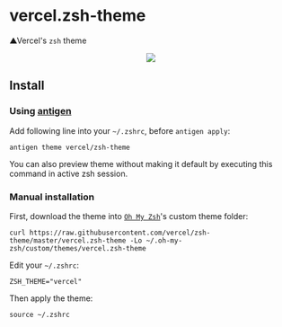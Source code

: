 # vercel.zsh-theme
▲Vercel's `zsh` theme

<p align="center">
  <img src="https://raw.githubusercontent.com/vercel/zsh-theme/master/screenshot.png?v=2">
</p>

## Install

### Using [antigen](https://github.com/zsh-users/antigen)

Add following line into your `~/.zshrc`, before `antigen apply`:

```
antigen theme vercel/zsh-theme
```

You can also preview theme without making it default by executing this command in active zsh session.

### Manual installation

First, download the theme into [`Oh My Zsh`](https://github.com/robbyrussell/oh-my-zsh)'s custom theme folder:

```
curl https://raw.githubusercontent.com/vercel/zsh-theme/master/vercel.zsh-theme -Lo ~/.oh-my-zsh/custom/themes/vercel.zsh-theme
```

Edit your `~/.zshrc`:

```
ZSH_THEME="vercel"
```

Then apply the theme:

```
source ~/.zshrc
```
